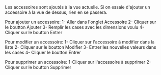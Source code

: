 Les accessoires sont ajoutés à la vue actuelle. Si on essaie d'ajouter un accessoire à la vue de dessus, rien en se passera.

Pour ajouter un accessoire:
	1- Aller dans l'onglet Accessoire
	2- Cliquer sur le boutton Ajouter
	3- Remplir les cases avec les dimensions voulu
	4- Cliquer sur le boutton Entrer

Pour modifier un accessoire:
	1- Cliquer sur l'accessoire à modifier dans la liste
	2- Cliquer sur le boutton Modifier
	3- Entrer les nouvelles valeurs dans les cases
	4- Cliquer le boutton Entrer

Pour supprimer un accessoire:
	1-Cliquer sur l'accessoire à supprimer
	2-Cliquer sur le boutton Supprimer

